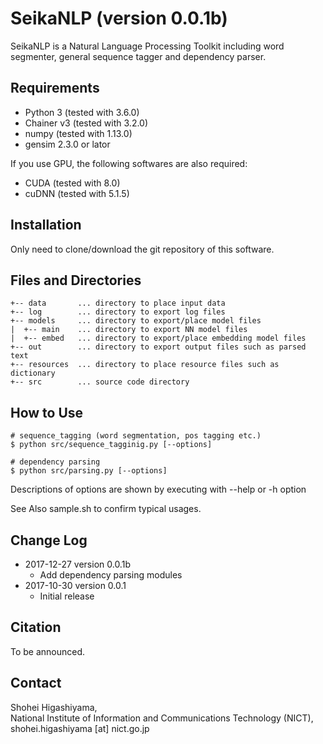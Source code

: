 # SeikaNLP (version 0.0.1b)

SeikaNLP is a Natural Language Processing Toolkit including word segmenter, general sequence tagger and dependency parser.


## Requirements

- Python 3 (tested with 3.6.0)
- Chainer v3 (tested with 3.2.0)
- numpy (tested with 1.13.0)
- gensim 2.3.0 or lator

If you use GPU, the following softwares are also required:

- CUDA (tested with 8.0)
- cuDNN (tested with 5.1.5)


## Installation

Only need to clone/download the git repository of this software.


## Files and Directories

~~~~
+-- data       ... directory to place input data
+-- log        ... directory to export log files
+-- models     ... directory to export/place model files
|  +-- main    ... directory to export NN model files
|  +-- embed   ... directory to export/place embedding model files
+-- out        ... directory to export output files such as parsed text
+-- resources  ... directory to place resource files such as dictionary
+-- src        ... source code directory
~~~~


## How to Use

~~~~
# sequence_tagging (word segmentation, pos tagging etc.)
$ python src/sequence_tagginig.py [--options]

# dependency parsing
$ python src/parsing.py [--options]
~~~~

Descriptions of options are shown by executing with --help or -h option

See Also sample.sh to confirm typical usages.


## Change Log

- 2017-12-27 version 0.0.1b
    - Add dependency parsing modules
- 2017-10-30 version 0.0.1
    - Initial release


## Citation

To be announced.


## Contact

Shohei Higashiyama,  
National Institute of Information and Communications Technology (NICT),  
shohei.higashiyama [at] nict.go.jp
